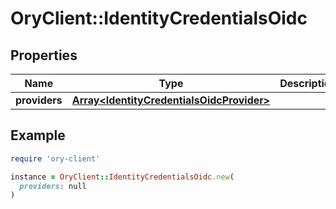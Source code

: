 # OryClient::IdentityCredentialsOidc

## Properties

| Name | Type | Description | Notes |
| ---- | ---- | ----------- | ----- |
| **providers** | [**Array&lt;IdentityCredentialsOidcProvider&gt;**](IdentityCredentialsOidcProvider.md) |  | [optional] |

## Example

```ruby
require 'ory-client'

instance = OryClient::IdentityCredentialsOidc.new(
  providers: null
)
```

